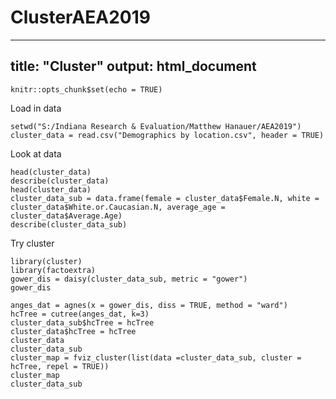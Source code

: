 # ClusterAEA2019
---
title: "Cluster"
output: html_document
---

```{r setup, include=FALSE}
knitr::opts_chunk$set(echo = TRUE)
```

Load in data
```{r}
setwd("S:/Indiana Research & Evaluation/Matthew Hanauer/AEA2019")
cluster_data = read.csv("Demographics by location.csv", header = TRUE)
```
Look at data
```{r}
head(cluster_data)
describe(cluster_data)
head(cluster_data)
cluster_data_sub = data.frame(female = cluster_data$Female.N, white = cluster_data$White.or.Caucasian.N, average_age = cluster_data$Average.Age)
describe(cluster_data_sub)
```
Try cluster
```{r}
library(cluster)
library(factoextra)
gower_dis = daisy(cluster_data_sub, metric = "gower")
gower_dis

anges_dat = agnes(x = gower_dis, diss = TRUE, method = "ward")
hcTree = cutree(anges_dat, k=3)
cluster_data_sub$hcTree = hcTree
cluster_data$hcTree = hcTree
cluster_data
cluster_data_sub
cluster_map = fviz_cluster(list(data =cluster_data_sub, cluster = hcTree, repel = TRUE))
cluster_map
cluster_data_sub



```


